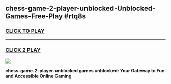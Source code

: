 
## chess-game-2-player-unblocked-Unblocked-Games-Free-Play #rtq8s
<h3>
<a href="https://us.freeplayer.one?title=chess-game-2-player-unblocked&ref=9M">CLICK TO PLAY</a></h3>
<hr>

<h3>
<a href="https://us.freeplayer.one?title=chess-game-2-player-unblocked&ref=9M">CLICK 2 PLAY</a>
  
</h3>

<a href="https://us.freeplayer.one?title=chess-game-2-player-unblocked&ref=9M"><img src="https://clearcache.store/games.png"></a>


**chess-game-2-player-unblocked games unblocked: Your Gateway to Fun and Accessible Online Gaming**
